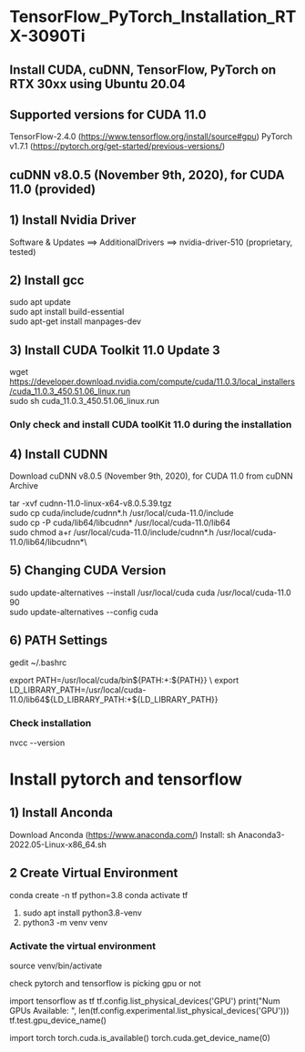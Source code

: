 # TensorFlow_PyTorch_Installation_RTX-3090Ti
## Install CUDA, cuDNN, TensorFlow, PyTorch on RTX 30xx using Ubuntu 20.04  

## Supported versions for CUDA 11.0
TensorFlow-2.4.0 (https://www.tensorflow.org/install/source#gpu)
PyTorch v1.7.1 (https://pytorch.org/get-started/previous-versions/)

##  cuDNN v8.0.5 (November 9th, 2020), for CUDA 11.0 (provided)

## 1) Install Nvidia Driver 
Software & Updates ==> AdditionalDrivers ==> nvidia-driver-510 (proprietary, tested) 

## 2) Install gcc
sudo apt update\
sudo apt install build-essential\
sudo apt-get install manpages-dev

## 3) Install CUDA Toolkit 11.0 Update 3

wget https://developer.download.nvidia.com/compute/cuda/11.0.3/local_installers/cuda_11.0.3_450.51.06_linux.run \
sudo sh cuda_11.0.3_450.51.06_linux.run

### Only check and install CUDA toolKit 11.0 during the installation

## 4) Install CUDNN
Download cuDNN v8.0.5 (November 9th, 2020), for CUDA 11.0 from cuDNN Archive

tar -xvf cudnn-11.0-linux-x64-v8.0.5.39.tgz\
sudo cp cuda/include/cudnn*.h /usr/local/cuda-11.0/include\
sudo cp -P cuda/lib64/libcudnn* /usr/local/cuda-11.0/lib64\
sudo chmod a+r /usr/local/cuda-11.0/include/cudnn*.h /usr/local/cuda-11.0/lib64/libcudnn*\

## 5) Changing CUDA Version
sudo update-alternatives --install /usr/local/cuda cuda /usr/local/cuda-11.0 90 \
sudo update-alternatives --config cuda

## 6) PATH Settings
gedit ~/.bashrc 

export PATH=/usr/local/cuda/bin${PATH:+:${PATH}} \
export LD_LIBRARY_PATH=/usr/local/cuda-11.0/lib64${LD_LIBRARY_PATH:+${LD_LIBRARY_PATH}}

### Check installation
nvcc --version

# Install pytorch and tensorflow

## 1) Install Anconda
Download Anconda (https://www.anaconda.com/)
Install: sh Anaconda3-2022.05-Linux-x86_64.sh

## 2 Create Virtual Environment 
conda create -n tf python=3.8
conda activate tf


1) sudo apt install python3.8-venv
2) python3 -m venv venv
### Activate the virtual environment
source venv/bin/activate

check pytorch and tensorflow is picking gpu or not

import tensorflow as tf
tf.config.list_physical_devices('GPU') 
print("Num GPUs Available: ", len(tf.config.experimental.list_physical_devices('GPU')))
tf.test.gpu_device_name()

import torch
torch.cuda.is_available()
torch.cuda.get_device_name(0)
